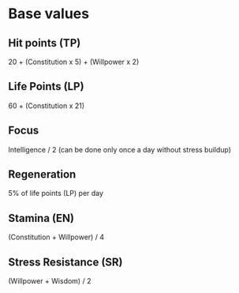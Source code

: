 # Base values

## Hit points (TP)

20 + (Constitution x 5) + (Willpower x 2)

## Life Points (LP)

60 + (Constitution x 21)

## Focus

Intelligence / 2 (can be done only once a day without stress buildup)

## Regeneration

5% of life points (LP) per day

## Stamina (EN)

(Constitution + Willpower) / 4

## Stress Resistance (SR)

(Willpower + Wisdom) / 2
